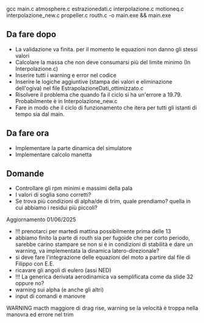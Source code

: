 gcc main.c atmosphere.c estrazionedati.c interpolazione.c motioneq.c interpolazione_new.c propeller.c routh.c -o main.exe && main.exe

## Da fare dopo
- La validazione va finita. per il momento le equazioni non danno gli stessi valori
- Calcolare la massa che non deve consumarsi più del limite minimo (In Interpolazione.c)
- Inserire tutti i warning e error nel codice
- Inserire le logiche aggiuntive (stampa dei valori e eliminazione dell'ogiva) nel file EstrapolazioneDati_ottimizzato.c
- Risolvere il problema che quando fa il ciclo si ha un'errore a 19.79. Probabilmente è in Interpolazione_new.c
- Fare in modo che il ciclo di funzionamento che itera per tutti gli istanti di tempo sia dal main.

## Da fare ora
- Implementare la parte dinamica del simulatore
- Implementare calcolo manetta

## Domande
- Controllare gli rpm minimi e massimi della pala
- I valori di soglia sono corretti?
- Se trova più condizioni di alpha/de di trim, quale prendiamo? quella in cui abbiamo i residui più piccoli?

Aggiornamento 01/06/2025
- !!! prenotarci per martedi mattina possibilmente prima delle 13
- abbiamo finito la parte di routh sia per fugoide che per corto periodo, sarebbe carino stampare se non si è in condizioni di stabilità e dare un warning, va implementata la dinamica latero-direzionale? 
- si deve fare l'integrazione delle equazioni del moto a partire dal file di Filippo con E.E.
- ricavare gli angoli di eulero (assi NED)
- !!! La generica derivata aerodinamica va semplificata come da slide 32 oppure no?
- warning sui alpha (e anche gli altri)
- input di comandi e manovre

WARNING
macth maggiore di drag rise, warning se la velocità è troppa nella manovra ed errore nel trim

